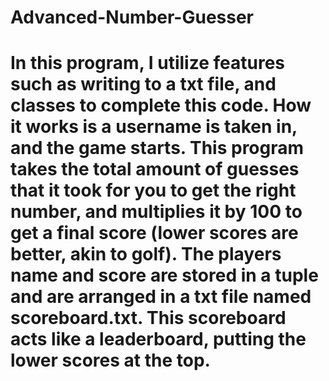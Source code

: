 # Advanced-Number-Guesser

# In this program, I utilize features such as writing to a txt file, and classes to complete this code. How it works is a username is taken in, and the game starts. This program takes the total amount of guesses that it took for you to get the right number, and multiplies it by 100 to get a final score (lower scores are better,  akin to golf). The players name and score are stored in a tuple and are arranged in a txt file named scoreboard.txt. This scoreboard acts like a leaderboard, putting the lower scores at the top.
